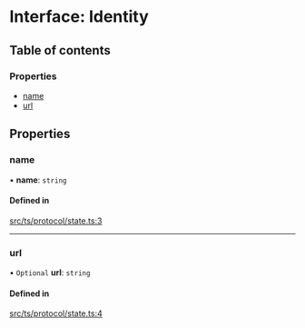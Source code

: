 # Interface: Identity

## Table of contents

### Properties

- [name](Identity.md#name)
- [url](Identity.md#url)

## Properties

### name

• **name**: `string`

#### Defined in

[src/ts/protocol/state.ts:3](https://gitlab.com/i3-market/code/wp3/t3.2/i3m-wallet-monorepo/-/blob/7bac7f16/packages/wallet-protocol/src/ts/protocol/state.ts#L3)

___

### url

• `Optional` **url**: `string`

#### Defined in

[src/ts/protocol/state.ts:4](https://gitlab.com/i3-market/code/wp3/t3.2/i3m-wallet-monorepo/-/blob/7bac7f16/packages/wallet-protocol/src/ts/protocol/state.ts#L4)
